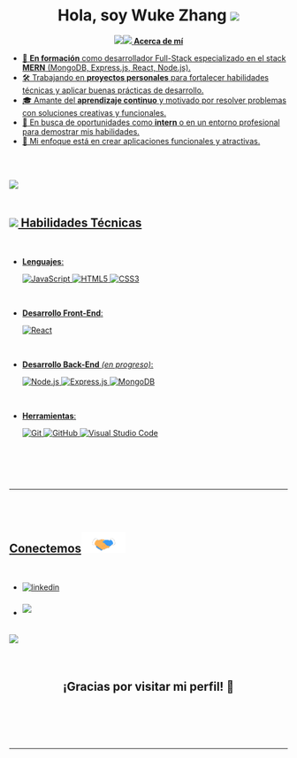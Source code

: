 <h1 align="center"><b>Hola, soy Wuke Zhang </b><img src="https://media.giphy.com/media/hvRJCLFzcasrR4ia7z/giphy.gif" width="35"></h1>

<p align="center">
  <a href="https://github.com/DenverCoder1/readme-typing-svg"><img src="https://readme-typing-svg.herokuapp.com?font=Time+New+Roman&color=cyan&size=25&center=true&vCenter=true&width=600&height=100&lines=Desarrollador+Front-End+en+formación;Aspirante+a+Full-Stack+MERN;Amante+del+aprendizaje+constante;Resolviendo+problemas+con+creatividad;Bienvenido+a+mi+perfil!</a>
</p>

<br>

## <picture><img src="https://github.com/0xAbdulKhalid/0xAbdulKhalid/raw/main/assets/mdImages/about_me.gif" width="50px"></picture> **Acerca de mí**



<br>

- 🌱 **En formación** como desarrollador Full-Stack especializado en el stack **MERN** (MongoDB, Express.js, React, Node.js).
- 🛠️ Trabajando en **proyectos personales** para fortalecer habilidades técnicas y aplicar buenas prácticas de desarrollo.
- 🎓 Amante del **aprendizaje continuo** y motivado por resolver problemas con soluciones creativas y funcionales.
- 💼 En busca de oportunidades como **intern** o en un entorno profesional para demostrar mis habilidades.
- 🌟 Mi enfoque está en crear aplicaciones funcionales y atractivas.

<br><br>

<img src="https://user-images.githubusercontent.com/73097560/115834477-dbab4500-a447-11eb-908a-139a6edaec5c.gif"><br><br>

## <img src="https://media2.giphy.com/media/QssGEmpkyEOhBCb7e1/giphy.gif" width="25"><b> Habilidades Técnicas</b>
<br>

<p align="center">

- **Lenguajes**:
    
    ![JavaScript](https://img.shields.io/badge/JavaScript-%23F7DF1E.svg?style=for-the-badge&logo=javascript&logoColor=black)
    ![HTML5](https://img.shields.io/badge/HTML5-%23E34F26.svg?style=for-the-badge&logo=html5&logoColor=white)
    ![CSS3](https://img.shields.io/badge/CSS3-%231572B6.svg?style=for-the-badge&logo=css3&logoColor=white)

<br>   
    
- **Desarrollo Front-End**:

   ![React](https://img.shields.io/badge/React-%2320232a.svg?style=for-the-badge&logo=react&logoColor=%2361DAFB)

<br>

- **Desarrollo Back-End** *(en progreso)*:

    ![Node.js](https://img.shields.io/badge/Node.js-%2343853D.svg?style=for-the-badge&logo=node.js&logoColor=white)
    ![Express.js](https://img.shields.io/badge/Express.js-%23000000.svg?style=for-the-badge&logo=express&logoColor=white)
    ![MongoDB](https://img.shields.io/badge/MongoDB-%2347A248.svg?style=for-the-badge&logo=mongodb&logoColor=white)
    
<br>

- **Herramientas**:

    ![Git](https://img.shields.io/badge/git-%23F05033.svg?style=for-the-badge&logo=git&logoColor=white)
    ![GitHub](https://img.shields.io/badge/github-%23121011.svg?style=for-the-badge&logo=github&logoColor=white)
    ![Visual Studio Code](https://img.shields.io/badge/VS%20Code-%23007ACC.svg?style=for-the-badge&logo=visual-studio-code&logoColor=white)

<br>

</p>

<br>
<br>

-----

<br>
<br>

## <b> Conectemos</b><img src="https://github.com/0xAbdulKhalid/0xAbdulKhalid/raw/main/assets/mdImages/handshake.gif" width ="80">
<br>
<div align='left'>

<ul>

<li>
<a href="https://linkedin.com/in/WukeZhang" target="_blank">
<img src="https://img.shields.io/badge/linkedin:  Wuke Zhang-%2300acee.svg?color=405DE6&style=for-the-badge&logo=linkedin&logoColor=white" alt=linkedin style="margin-bottom: 5px;"/>
</a>
</li>

<br>

<li>
<a href="mailto:wuke.zhang@example.com" target="_blank">
<img src="https://img.shields.io/badge/gmail:  Wuke Zhang-%23EA4335.svg?style=for-the-badge&logo=gmail&logoColor=white" t=mail style="margin-bottom: 5px;" />
</a>
</li>
	
</ul>
</div>

<br>
<img src="https://user-images.githubusercontent.com/73097560/115834477-dbab4500-a447-11eb-908a-139a6edaec5c.gif">
<br>
<br>
<br>

<div align='center'>

## <b>¡Gracias por visitar mi perfil! 🌟</b>

</div>
<br>
<br>
<br>
<br>

---
